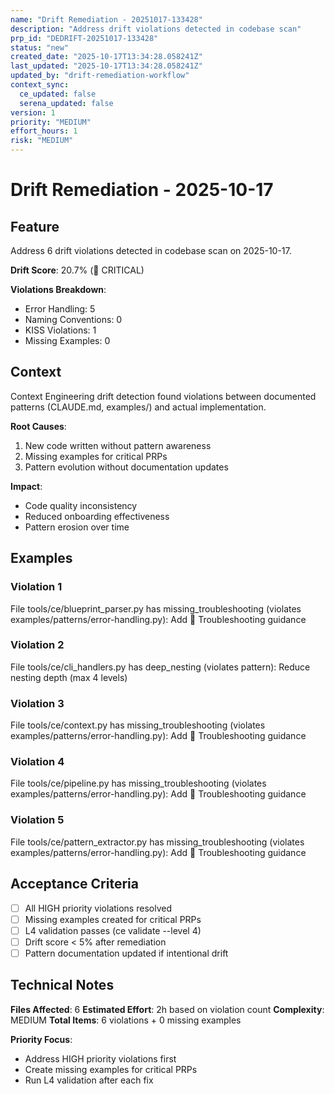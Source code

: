 ```yaml
---
name: "Drift Remediation - 20251017-133428"
description: "Address drift violations detected in codebase scan"
prp_id: "DEDRIFT-20251017-133428"
status: "new"
created_date: "2025-10-17T13:34:28.058241Z"
last_updated: "2025-10-17T13:34:28.058241Z"
updated_by: "drift-remediation-workflow"
context_sync:
  ce_updated: false
  serena_updated: false
version: 1
priority: "MEDIUM"
effort_hours: 1
risk: "MEDIUM"
---
```


# Drift Remediation - 2025-10-17

## Feature

Address 6 drift violations detected in codebase scan on 2025-10-17.

**Drift Score**: 20.7% (🚨 CRITICAL)

**Violations Breakdown**:
- Error Handling: 5
- Naming Conventions: 0
- KISS Violations: 1
- Missing Examples: 0

## Context

Context Engineering drift detection found violations between documented patterns (CLAUDE.md, examples/) and actual implementation.

**Root Causes**:
1. New code written without pattern awareness
2. Missing examples for critical PRPs
3. Pattern evolution without documentation updates

**Impact**:
- Code quality inconsistency
- Reduced onboarding effectiveness
- Pattern erosion over time

## Examples

### Violation 1

File tools/ce/blueprint_parser.py has missing_troubleshooting (violates examples/patterns/error-handling.py): Add 🔧 Troubleshooting guidance

### Violation 2

File tools/ce/cli_handlers.py has deep_nesting (violates pattern): Reduce nesting depth (max 4 levels)

### Violation 3

File tools/ce/context.py has missing_troubleshooting (violates examples/patterns/error-handling.py): Add 🔧 Troubleshooting guidance

### Violation 4

File tools/ce/pipeline.py has missing_troubleshooting (violates examples/patterns/error-handling.py): Add 🔧 Troubleshooting guidance

### Violation 5

File tools/ce/pattern_extractor.py has missing_troubleshooting (violates examples/patterns/error-handling.py): Add 🔧 Troubleshooting guidance

## Acceptance Criteria

- [ ] All HIGH priority violations resolved
- [ ] Missing examples created for critical PRPs
- [ ] L4 validation passes (ce validate --level 4)
- [ ] Drift score < 5% after remediation
- [ ] Pattern documentation updated if intentional drift

## Technical Notes

**Files Affected**: 6
**Estimated Effort**: 2h based on violation count
**Complexity**: MEDIUM
**Total Items**: 6 violations + 0 missing examples

**Priority Focus**:
- Address HIGH priority violations first
- Create missing examples for critical PRPs
- Run L4 validation after each fix
